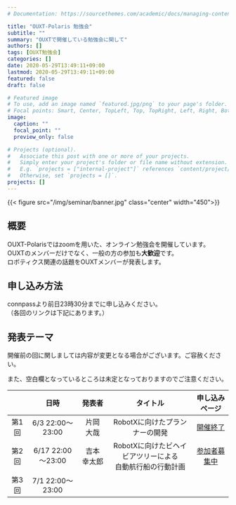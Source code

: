 ```yaml
---
# Documentation: https://sourcethemes.com/academic/docs/managing-content/

title: "OUXT-Polaris 勉強会"
subtitle: ""
summary: "OUXTで開催している勉強会に関して"
authors: []
tags: [OUXT勉強会]
categories: []
date: 2020-05-29T13:49:11+09:00
lastmod: 2020-05-29T13:49:11+09:00
featured: false
draft: false

# Featured image
# To use, add an image named `featured.jpg/png` to your page's folder.
# Focal points: Smart, Center, TopLeft, Top, TopRight, Left, Right, BottomLeft, Bottom, BottomRight.
image:
  caption: ""
  focal_point: ""
  preview_only: false

# Projects (optional).
#   Associate this post with one or more of your projects.
#   Simply enter your project's folder or file name without extension.
#   E.g. `projects = ["internal-project"]` references `content/project/deep-learning/index.md`.
#   Otherwise, set `projects = []`.
projects: []
---
```

{{< figure src="/img/seminar/banner.jpg" class="center" width="450">}}

## 概要

OUXT-Polarisではzoomを用いた、オンライン勉強会を開催しています。<br>
OUXTのメンバーだけでなく、一般の方の参加も**大歓迎**です。<br>
ロボティクス関連の話題をOUXTメンバーが発表します。

## 申し込み方法

connpassより前日23時30分までに申し込みください。<br>
（各回のリンクは下記にあります。）

## 発表テーマ

開催前の回に関しましては内容が変更となる場合がございます。ご容赦ください。

また、空白欄となっているところは未定となっておりますのでご注意ください。

|       |       日時        |   発表者    |                           タイトル                           |                         申し込みページ                          |
| :---: | :---------------: | :---------: | :----------------------------------------------------------: | :-------------------------------------------------------------: |
| 第1回 | 6/3 22:00～23:00  |  片岡 大哉  |                RobotXに向けたプランナーの開発                |   [開催終了](https://ouxt-polaris.connpass.com/event/177865/)   |
| 第2回 | 6/17 22:00～23:00 | 吉本 幸太郎 | RobotXに向けたビヘイビアツリーによる<br>自動航行船の行動計画 | [参加者募集中](https://ouxt-polaris.connpass.com/event/178772/) |
| 第3回 | 7/1 22:00～23:00  |             |                                                              |                                                                 |
